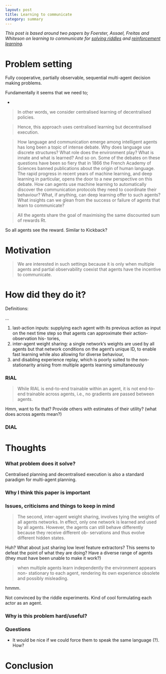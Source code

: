 ```yaml
---
layout: post
title: Learning to communicate
category: summary
---
```


_This post is based around two papers by Foerster, Assael, Freitas and Whiteson on learning to communicate for [solving riddles](https://arxiv.org/abs/1602.02672) and [reinforcement learning](https://arxiv.org/abs/1605.06676)._


# Problem setting

Fully cooperative, partially observable, sequential multi-agent decision making problems.

Fundamentally it seems that we need to;

*

> In other words, we consider centralised learning of decentralised policies.

> Hence, this approach uses centralised learning but decentralised execution.


> How language and communication emerge among intelligent agents has long been a topic of intense debate.
Why does language use discrete structures? What role does the environment play? What is innate and what is learned? And so on. Some of the debates on these questions have been so fiery that in 1866 the French Academy of Sciences banned publications about the origin of human language.
The rapid progress in recent years of machine learning, and deep learning in particular, opens the door to a new perspective on this debate. How can agents use machine learning to automatically discover the communication protocols they need to coordinate their behaviour? What, if anything, can deep learning offer to such agents? What insights can we glean from the success or failure of agents that learn to communicate?


> All the agents share the goal of maximising the same discounted sum of rewards Rt.

So all agents see the reward. Similar to Kickback?

# Motivation

> We are interested in such settings because it is only when multiple agents and partial observability coexist that agents have the incentive to communicate.



# How did they do it?

Definitions:

...


1. last-action inputs: supplying each agent with its previous action as input on the next time step so that agents can approximate their action-observation his- tories,
2. inter-agent weight sharing: a single network’s weights are used by all agents but that network conditions on the agent’s unique ID, to enable fast learning while also allowing for diverse behaviour,
3. and disabling experience replay, which is poorly suited to the non-stationarity arising from multiple agents learning simultaneously


### RIAL

> While RIAL is end-to-end trainable within an agent, it is not end-to-end trainable across agents, i.e., no gradients are passed between agents.

Hmm, want to fix that? Provide others with estimates of their utility? (what does across agents mean?)

### DIAL





# Thoughts


### What problem does it solve?

Centralised planning and decentralised execution is also a standard paradigm for multi-agent planning.

### Why I think this paper is important



### Issues, criticisms and things to keep in mind


> The second, inter-agent weight sharing, involves tying the weights of all agents networks. In effect, only one network is learned and used by all agents. However, the agents can still behave differently because they receive different ob- servations and thus evolve different hidden states.

Huh? What about just sharing low level feature extractors?
This seems to defeat the point of what they are doing? Have a diverse range of agents (they must have been unable to make it work?)

> when multiple agents learn independently the environment appears non- stationary to each agent, rendering its own experience obsolete and possibly misleading.

hmmm.

Not convinced by the riddle experiments. Kind of cool formulating each actor as an agent.

### Why is this problem hard/useful?


### Questions

* It would be nice if we could force them to speak the same language (?). How?

# Conclusion
